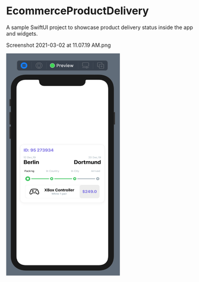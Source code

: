 # EcommerceProductDelivery
A sample SwiftUI project to showcase product delivery status inside the app and widgets.

Screenshot 2021-03-02 at 11.07.19 AM.png

<img src="/Screenshot 2021-03-02 at 11.07.19 AM.png" width="306" height="600"> 
